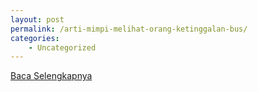 ```yaml
---
layout: post
permalink: /arti-mimpi-melihat-orang-ketinggalan-bus/
categories:
    - Uncategorized
---
```


[Baca Selengkapnya](/09)
